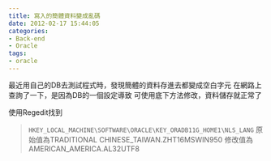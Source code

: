 ```yaml
---
title: 寫入的簡體資料變成亂碼
date: 2012-02-17 15:44:05
categories:
- Back-end
- Oracle
tags:
- oracle
---
```

最近用自己的DB去測試程式時，發現簡體的資料存進去都變成空白字元
在網路上查詢了一下，是因為DB的一個設定導致
可使用底下方法修改，資料儲存就正常了

使用Regedit找到
> `HKEY_LOCAL_MACHINE\SOFTWARE\ORACLE\KEY_ORADB11G_HOME1\NLS_LANG`
原始值為TRADITIONAL CHINESE_TAIWAN.ZHT16MSWIN950
修改值為AMERICAN_AMERICA.AL32UTF8